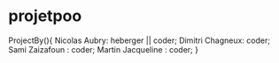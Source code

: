 # projetpoo
ProjectBy(){
Nicolas Aubry: heberger || coder;
Dimitri Chagneux: coder;
Sami Zaizafoun : coder;
Martin Jacqueline : coder;
}
